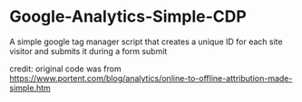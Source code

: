# Google-Analytics-Simple-CDP
A simple google tag manager script that creates a unique ID for each site visitor and submits it during a form submit


credit: original code was from https://www.portent.com/blog/analytics/online-to-offline-attribution-made-simple.htm
